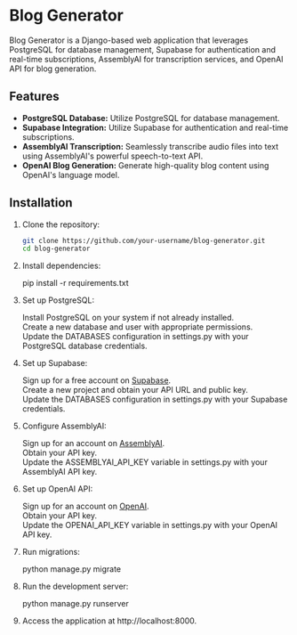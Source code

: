 # Blog Generator

Blog Generator is a Django-based web application that leverages PostgreSQL for database management, Supabase for authentication and real-time subscriptions, AssemblyAI for transcription services, and OpenAI API for blog generation.

## Features

- **PostgreSQL Database:** Utilize PostgreSQL for database management.
- **Supabase Integration:** Utilize Supabase for authentication and real-time subscriptions.
- **AssemblyAI Transcription:** Seamlessly transcribe audio files into text using AssemblyAI's powerful speech-to-text API.
- **OpenAI Blog Generation:** Generate high-quality blog content using OpenAI's language model.

## Installation

1. Clone the repository:

   ```bash
   git clone https://github.com/your-username/blog-generator.git
   cd blog-generator
   
2. Install dependencies:
   
     pip install -r requirements.txt

3. Set up PostgreSQL:
   
   Install PostgreSQL on your system if not already installed. <br>
   Create a new database and user with appropriate permissions.<br>
   Update the DATABASES configuration in settings.py with your PostgreSQL database credentials.<br>

4. Set up Supabase:

   Sign up for a free account on [Supabase](https://supabase.com/).<br>
   Create a new project and obtain your API URL and public key.<br>
   Update the DATABASES configuration in settings.py with your Supabase credentials.<br>

5. Configure AssemblyAI:

   Sign up for an account on [AssemblyAI](https://www.assemblyai.com).<br>
   Obtain your API key.<br>
   Update the ASSEMBLYAI_API_KEY variable in settings.py with your AssemblyAI API key.<br>

6. Set up OpenAI API:

   Sign up for an account on [OpenAI](https://openai.com/index/openai-api/).<br>
   Obtain your API key.<br>
   Update the OPENAI_API_KEY variable in settings.py with your OpenAI API key.<br>

7. Run migrations:

   python manage.py migrate

8. Run the development server:

   python manage.py runserver

9. Access the application at http://localhost:8000.

